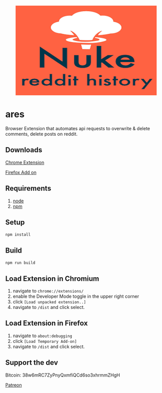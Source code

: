 <p align="center">
  <img src="src/static_resources/icons/icon440X280.png" alt="Nuke Reddit History Logo">
</p>

# ares
Browser Extension that automates api requests to overwrite & delete comments, delete posts on reddit.

## Downloads
[Chrome Extension](https://chrome.google.com/webstore/detail/nuke-reddit-history/aclagjkmidmkcdhkhlicmgkgmpgccaod/)


[Firefox Add on](https://addons.mozilla.org/en-US/firefox/addon/nukereddithistory/)

## Requirements
1. [node](https://www.npmjs.com/get-npm)
1. [npm](https://www.npmjs.com/get-npm)

## Setup
    npm install

## Build
    npm run build

## Load Extension in Chromium

1. navigate to `chrome://extensions/`
1. enable the Developer Mode toggle in the upper right corner
1. click `[Load unpacked extension..]`
1. navigate to `/dist` and click select.

## Load Extension in Firefox

1. navigate to `about:debugging`
1. click `[Load Temporary Add-on]`
1. navigate to `/dist` and click select.

## Support the dev
Bitcoin: 38w6mRC7ZyPnyQxmfiQCd6so3xhrmmZHgH

[Patreon](https://www.patreon.com/user?u=9592583)
